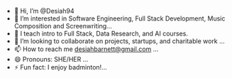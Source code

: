 - 👋 Hi, I’m @Desiah94
- 👀 I’m interested in Software Engineering, Full Stack Development, Music Composition  and Screenwriting...
- 🌱 I teach intro to Full Stack, Data Research, and AI courses.
- 💞️ I’m looking to collaborate on projects, startups, and charitable work ...
- 📫 How to reach me desiahbarnett@gmail.com ...
- 😄 Pronouns: SHE/HER ...
- ⚡ Fun fact: I enjoy badminton!...

<!---
Desiah94/Desiah94 is a ✨ special ✨ repository because its `README.md` (this file) appears on your GitHub profile.
You can click the Preview link to take a look at your changes.
--->
